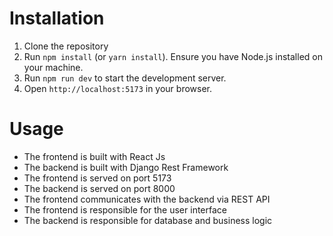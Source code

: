 # Installation
1. Clone the repository
2. Run `npm install` (or `yarn install`). Ensure you have Node.js installed on your machine.
3. Run `npm run dev` to start the development server.
4. Open `http://localhost:5173` in your browser.

# Usage
- The frontend is built with React Js
- The backend is built with Django Rest Framework
- The frontend is served on port 5173
- The backend is served on port 8000
- The frontend communicates with the backend via REST API
- The frontend is responsible for the user interface
- The backend is responsible for database and business logic

